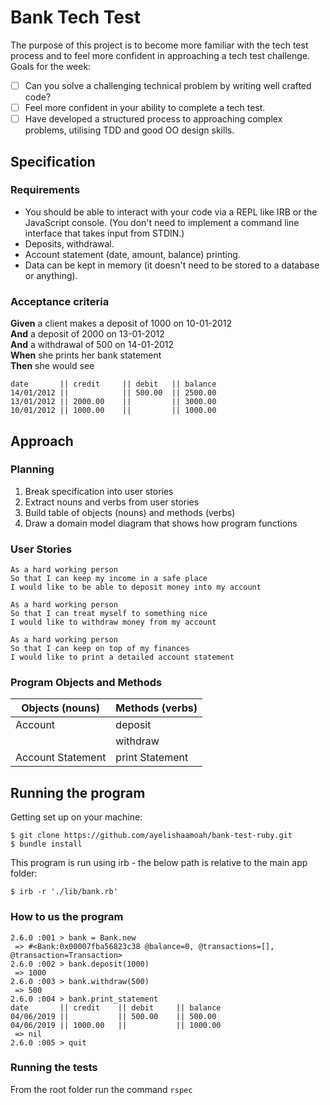 # Bank Tech Test
The purpose of this project is to become more familiar with the tech test process and to feel more confident in approaching a tech test challenge. 
Goals for the week:
- [ ] Can you solve a challenging technical problem by writing well crafted code?
- [ ] Feel more confident in your ability to complete a tech test.
- [ ] Have developed a structured process to approaching complex problems, utilising TDD and good OO design skills.

## Specification

### Requirements

* You should be able to interact with your code via a REPL like IRB or the JavaScript console.  (You don't need to implement a command line interface that takes input from STDIN.)
* Deposits, withdrawal.
* Account statement (date, amount, balance) printing.
* Data can be kept in memory (it doesn't need to be stored to a database or anything).

### Acceptance criteria

**Given** a client makes a deposit of 1000 on 10-01-2012  
**And** a deposit of 2000 on 13-01-2012  
**And** a withdrawal of 500 on 14-01-2012  
**When** she prints her bank statement  
**Then** she would see

```
date       || credit     || debit   || balance
14/01/2012 ||            || 500.00  || 2500.00
13/01/2012 || 2000.00    ||         || 3000.00
10/01/2012 || 1000.00    ||         || 1000.00
```

## Approach

### Planning
1. Break specification into user stories
2. Extract nouns and verbs from user stories
3. Build table of objects (nouns) and methods (verbs)
4. Draw a domain model diagram that shows how program functions


### User Stories
```
As a hard working person
So that I can keep my income in a safe place
I would like to be able to deposit money into my account

As a hard working person
So that I can treat myself to something nice
I would like to withdraw money from my account

As a hard working person
So that I can keep on top of my finances
I would like to print a detailed account statement
```

### Program Objects and Methods
| Objects (nouns)  |  Methods (verbs) |
|---|---|
|Account   |deposit|
| |withdraw |
|Account Statement| print Statement | 

## Running the program

Getting set up on your machine:
```
$ git clone https://github.com/ayelishaamoah/bank-test-ruby.git
$ bundle install
```


This program is run using irb - the below path is relative to the main app folder:
```
$ irb -r './lib/bank.rb'
```

### How to us the program
```
2.6.0 :001 > bank = Bank.new
 => #<Bank:0x00007fba56823c38 @balance=0, @transactions=[], @transaction=Transaction>
2.6.0 :002 > bank.deposit(1000)
 => 1000
2.6.0 :003 > bank.withdraw(500)
 => 500
2.6.0 :004 > bank.print_statement
date       || credit    || debit     || balance
04/06/2019 ||           || 500.00    || 500.00
04/06/2019 || 1000.00   ||           || 1000.00
 => nil
2.6.0 :005 > quit
```

### Running the tests
From the root folder run the command ```rspec``` 
